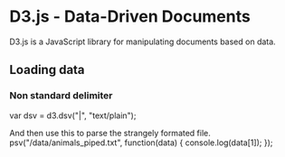 # D3.js - Data-Driven Documents

D3.js is a JavaScript library for manipulating documents based on data.

## Loading data

### Non standard delimiter

var dsv = d3.dsv("|", "text/plain");


And then use this to parse the strangely formated file.
psv("/data/animals_piped.txt", function(data) {
  console.log(data[1]);
});

